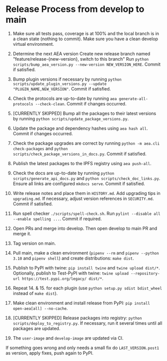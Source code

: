 
# Release Process from develop to main

1. Make sure all tests pass, coverage is at 100% and the local branch is in a clean state (nothing to commit). Make sure you have a clean develop virtual environment. 
   
2. Determine the next AEA version 
   Create new release branch named "feature/release-{new-version}, switch to this branch"
   Run `python scripts/bump_aea_version.py --new-version NEW_VERSION_HERE`. Commit if satisfied.

3. Bump plugin versions if necessary by running `python scripts/update_plugin_versions.py --update "PLUGIN_NAME,NEW_VERSION"`. Commit if satisfied.

4. Check the protocols are up-to-date by running `aea generate-all-protocols --check-clean`. Commit if changes occurred.

5. [CURRENTLY SKIPPED] Bump all the packages to their latest versions by running `python scripts/update_package_versions.py`.

6. Update the package and dependency hashes using `aea hash all`. Commit if changes occurred.

7. Check the package upgrades are correct by running `python -m aea.cli check-packages` and `python scripts/check_package_versions_in_docs.py`. Commit if satisfied.

8. Publish the latest packages to the IPFS registry using `aea push-all`.

9. Check the docs are up-to-date by running `python scripts/generate_api_docs.py` and `python scripts/check_doc_links.py`. Ensure all links are configured `mkdocs serve`. Commit if satisfied.

10. Write release notes and place them in `HISTORY.md`. Add upgrading tips in `upgrading.md`. If necessary, adjust version references in `SECURITY.md`. Commit if satisfied.

11. Run spell checker `./scripts/spell-check.sh`. Run `pylint --disable all --enable spelling ...`. Commit if required.

12. Open PRs and merge into develop. Then open develop to main PR and merge it.

13. Tag version on main.

14. Pull main, make a clean environment (`pipenv --rm` and `pipenv --python 3.10` and `pipenv shell`) and create distributions: `make dist`.

15. Publish to PyPI with twine: `pip install twine` and `twine upload dist/*`. Optionally, publish to Test-PyPI with twine:
`twine upload --repository-url https://test.pypi.org/legacy/ dist/*`.

16. Repeat 14. & 15. for each plugin (use `python setup.py sdist bdist_wheel` instead of `make dist`).

17. Make clean environment and install release from PyPI: `pip install open-aea[all] --no-cache`.

18. [CURRENTLY SKIPPED] Release packages into registry: `python scripts/deploy_to_registry.py`. If necessary, run it several times until all packages are updated.

19. The `user-image` and `develop-image` are updated via CI.

If something goes wrong and only needs a small fix do `LAST_VERSION.post1` as version, apply fixes, push again to PyPI.
